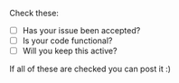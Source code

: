 Check these:
   - [ ] Has your issue been accepted?
   - [ ] Is your code functional?
   - [ ] Will you keep this active?
   
If all of these are checked you can post it :)
